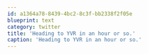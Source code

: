 ```yaml
---
id: a1364a78-8439-4bc2-8c3f-bb2338f2f05e
blueprint: text
category: twitter
title: 'Heading to YVR in an hour or so.'
caption: 'Heading to YVR in an hour or so.'
---
```

